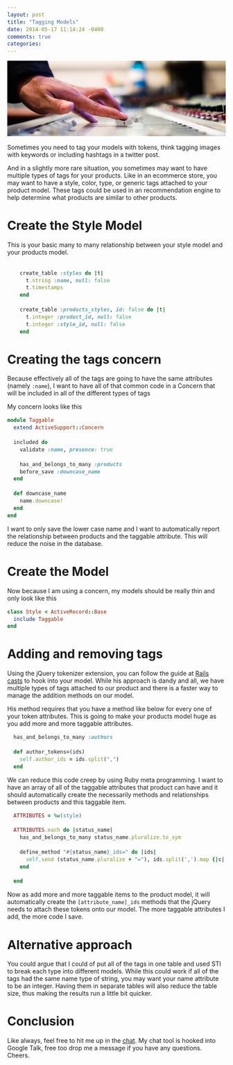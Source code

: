 ```yaml
---
layout: post
title: "Tagging Models"
date: 2014-05-17 11:14:24 -0400
comments: true
categories: 
---
```

<img src="/images/music_slider.jpg" title="Tagging Models" class="banner-img"/>

Sometimes you need to tag your models with tokens, think tagging images with keywords or including hashtags in a twitter post.

And in a slightly more rare situation, you sometimes may want to have multiple types of tags for your products.  Like in an ecommerce store, you may want to have a style, color, type, or generic tags attached to your product model.  These tags could be used in an recommendation engine to help determine what products are similar to other products.

# Create the Style Model
This is your basic many to many relationship between your style model and your products model.

```ruby db/migrations/create_styles_table.rb

    create_table :styles do |t|
      t.string :name, null: false
      t.timestamps
    end

    create_table :products_styles, id: false do |t|
      t.integer :product_id, null: false
      t.integer :style_id, null: false
    end
```

# Creating the tags concern
Because effectively all of the tags are going to have the same attributes (namely `:name`), I want to have all of that common code in a Concern that will be included in all of the different types of tags

My concern looks like this

```ruby app/models/concerns/taggable.rb
module Taggable
  extend ActiveSupport::Concern
 
  included do
    validate :name, presence: true

    has_and_belongs_to_many :products
    before_save :downcase_name
  end

  def downcase_name
    name.downcase!
  end
end
```

I want to only save the lower case name and I want to automatically report the relationship between products and the taggable attribute.  This will reduce the noise in the database.

# Create the Model
Now because I am using a concern, my models should be really thin and only look like this

```ruby app/models/concerns/taggable.rb
class Style < ActiveRecord::Base
  include Taggable
end
```

# Adding and removing tags
Using the jQuery tokenizer extension, you can follow the guide at [Rails casts](http://railscasts.com/episodes/258-token-fields) to hook into your model.  While his approach is dandy and all, we have multiple types of tags attached to our product and there is a faster way to manage the addition methods on our model.

His method requires that you have a method like below for every one of your token attributes.  This is going to make your products model huge as you add more and more taggable attributes.

```ruby app/models/concerns/taggable.rb
  has_and_belongs_to_many :authors

  def author_tokens=(ids)
    self.author_ids = ids.split(",")
  end
```

We can reduce this code creep by using Ruby meta programming.  I want to have an array of all of the taggable attributes that product can have and it should automatically create the necessarily methods and relationships between products and this taggable item.

```ruby app/models/product.rb
  ATTRIBUTES = %w(style)

  ATTRIBUTES.each do |status_name|
    has_and_belongs_to_many status_name.pluralize.to_sym

    define_method "#{status_name}_ids=" do |ids|
      self.send (status_name.pluralize + "="), ids.split(',').map {|c| status_name.pluralize.singularize.camelize.constantize.find(c.to_i) }
    end 

  end
```

Now as add more and more taggable items to the product model, it will automatically create the `[attribute_name]_ids` methods that the jQuery needs to attach these tokens onto our model.  The more taggable attributes I add, the more code I save.

# Alternative approach
You could argue that I could of put all of the tags in one table and used STI to break each type into different models.  While this could work if all of the tags had the same name type of string, you may want your name attribute to be an integer.  Having them in separate tables will also reduce the table size, thus making the results run a little bit quicker.

# Conclusion
Like always, feel free to hit me up in the [chat](/chat).  My chat tool is hooked into Google Talk, free too drop me a message if you have any questions.  Cheers.
